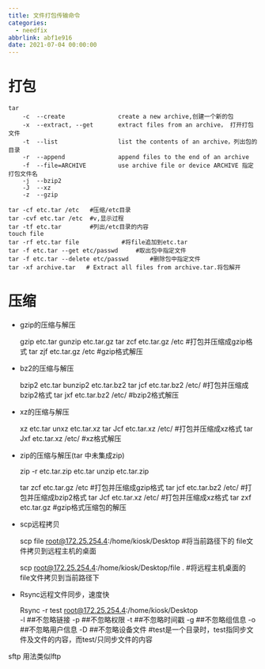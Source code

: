 ```yaml
---
title: 文件打包传输命令
categories:
  - needfix
abbrlink: abf1e916
date: 2021-07-04 00:00:00
---
```

# 打包

    tar
        -c  --create               create a new archive,创建一个新的包
        -x  --extract, --get       extract files from an archive， 打开打包文件
        -t  --list                 list the contents of an archive，列出包的目录
        -r  --append               append files to the end of an archive
        -f  --file=ARCHIVE         use archive file or device ARCHIVE 指定打包文件名
        -j  --bzip2
        -J  --xz
        -z  --gzip
      
    tar -cf etc.tar /etc   #压缩/etc目录
    tar -cvf etc.tar /etc  #v,显示过程 
    tar -tf etc.tar        #列出/etc目录的内容
    touch file
    tar -rf etc.tar file  			#将file追加到etc.tar
    tar -f etc.tar --get etc/passwd		#取出包中指定文件
    tar -f etc.tar --delete etc/passwd		#删除包中指定文件
    tar -xf archive.tar   # Extract all files from archive.tar.将包解开


# 压缩

* gzip的压缩与解压   


    gzip etc.tar
    gunzip etc.tar.gz
    tar zcf etc.tar.gz /etc      #打包并压缩成gzip格式
    tar zjf etc.tar.gz /etc      #gzip格式解压

* bz2的压缩与解压


    bzip2 etc.tar
    bunzip2 etc.tar.bz2
    tar jcf etc.tar.bz2 /etc/    #打包并压缩成bzip2格式
    tar jxf etc.tar.bz2 /etc/    #bzip2格式解压

* xz的压缩与解压


    xz etc.tar
    unxz etc.tar.xz
    tar Jcf etc.tar.xz /etc/     #打包并压缩成xz格式
    tar Jxf etc.tar.xz /etc/     #xz格式解压

* zip的压缩与解压(tar 中未集成zip)


    zip -r etc.tar.zip etc.tar
    unzip etc.tar.zip


    tar zcf etc.tar.gz /etc      #打包并压缩成gzip格式
    tar jcf etc.tar.bz2 /etc/    #打包并压缩成bzip2格式
    tar Jcf etc.tar.xz /etc/     #打包并压缩成xz格式
    tar zxf etc.tar.gz           #gzip格式压缩包的解压



* scp远程拷贝


    scp file root@172.25.254.4:/home/kiosk/Desktop  #将当前路径下的 file文件拷贝到远程主机的桌面
    
    scp  root@172.25.254.4:/home/kiosk/Desktop/file .   #将远程主机桌面的 file文件拷贝到当前路径下


* Rsync远程文件同步，速度快


    Rsync  	-r  test  root@172.25.254.4:/home/kiosk/Desktop  
        -l		##不忽略链接
        -p		##不忽略权限
        -t 		##不忽略时间戳
        -g		##不忽略组信息
        -o		##不忽略用户信息
        -D		##不忽略设备文件
    #test是一个目录时，test指同步文件及文件的内容，而test/只同步文件的内容





sftp  用法类似lftp

